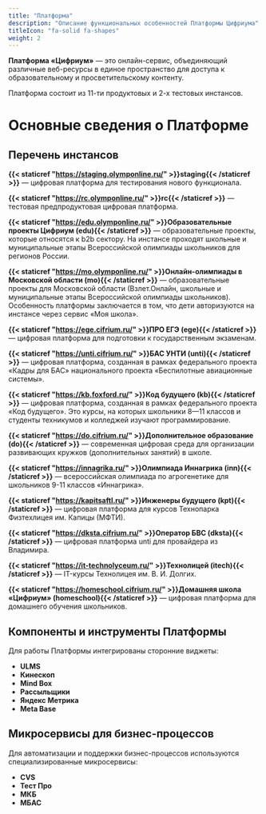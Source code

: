 ```yaml
---
title: "Платформа"
description: "Описание функциональных особенностей Платформы Цифриума"
titleIcon: "fa-solid fa-shapes"
weight: 2
---
```


**Платформа «Цифриум»** — это онлайн-сервис, объединяющий различные веб-ресурсы в единое пространство для доступа к образовательному и просветительскому контенту.

Платформа состоит из 11-ти продуктовых и 2-х тестовых инстансов.

# Основные сведения о Платформе

## Перечень инстансов

**{{< staticref "https://staging.olymponline.ru/" >}}staging{{< /staticref >}}** — цифровая платформа для тестирования нового функционала.

**{{< staticref "https://rc.olymponline.ru/" >}}rc{{< /staticref >}}** — тестовая предпродуктовая цифровая платформа.

**{{< staticref "https://edu.olymponline.ru/" >}}Образовательные проекты Цифриум (edu){{< /staticref >}}** — образовательные проекты, которые относятся к b2b сектору.  На инстансе проходят школьные и муниципальные этапы Всероссийской олимпиады школьников для  регионов России.

**{{< staticref "https://mo.olymponline.ru/" >}}Онлайн-олимпиады в Московской области (mo){{< /staticref >}}** — образовательные проекты для Московской области (Взлет.Онлайн, школьные и муниципальные этапы Всероссийской олимпиады школьников). Особенность платформы заключается в том, что дети авторизуются на инстансе через сервис «Моя школа».

**{{< staticref "https://ege.cifrium.ru/" >}}ПРО ЕГЭ (ege){{< /staticref >}}** — цифровая платформа для подготовки к государственным экзаменам.

**{{< staticref "https://unti.cifrium.ru/" >}}БАС УНТИ (unti){{< /staticref >}}** — цифровая платформа, созданная в рамках федерального проекта «Кадры для БАС» национального проекта «Беспилотные авиационные системы». 

**{{< staticref "https://kb.foxford.ru/" >}}Код будущего (kb){{< /staticref >}}** — цифровая платформа, созданная в рамках федерального проекта «Код будущего». Это курсы, на которых школьники 8—11 классов и студенты техникумов и колледжей изучают программирование.

**{{< staticref "https://do.cifrium.ru/" >}}Дополнительное образование (do){{< /staticref >}}** — современная цифровая среда для организации развивающих кружков (дополнительных занятий) в школе. 

**{{< staticref "https://innagrika.ru/" >}}Олимпиада Иннагрика (inn){{< /staticref >}}** — всероссийская олимпиада по агрогенетике для школьников 9-11 классов «Иннагрика».

**{{< staticref "https://kapitsaftl.ru/" >}}Инженеры будущего (kpt){{< /staticref >}}** — цифровая платформа для курсов Технопарка Физтехлицея им. Капицы (МФТИ).

**{{< staticref "https://dksta.cifrium.ru/" >}}Оператор БВС (dksta){{< /staticref >}}** — цифровая платформа unti для провайдера из Владимира.

**{{< staticref "https://it-technolyceum.ru/" >}}Технолицей (itech){{< /staticref >}}** — IT-курсы Технолицея им. В. И. Долгих.

**{{< staticref "https://homeschool.cifrium.ru/" >}}Домашняя школа «Цифриум» (homeschool){{< /staticref >}}** — цифровая платформа для домашнего обучения школьников. 

## Компоненты и инструменты Платформы

Для работы Платформы интегрированы сторонние виджеты:

- **ULMS**
- **Кинескоп**
- **Mind Box**
- **Рассыльщики**
- **Яндекс Метрика**
- **Meta Base**

## Микросервисы для бизнес-процессов

Для автоматизации и поддержки бизнес-процессов используются специализированные микросервисы:

- **CVS**
- **Тест Про**
- **МКБ**
- **МБАС**
